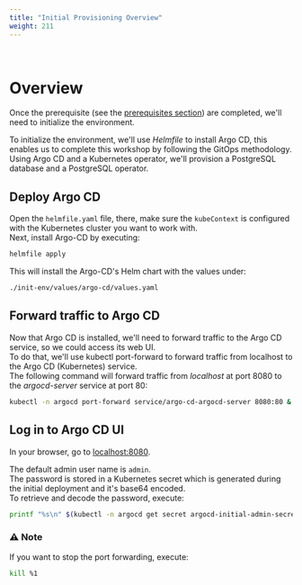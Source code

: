 ```yaml
---
title: "Initial Provisioning Overview"
weight: 211
---
```

<br>

# Overview

Once the prerequisite (see the [prerequisites section](../01_intro.md#prerequisites)) are completed, we'll need to initialize the environment.

To initialize the environment, we'll use _Helmfile_ to install Argo CD, this enables us to complete this workshop by following the GitOps methodology.  
Using Argo CD and a Kubernetes operator, we'll provision a PostgreSQL database and a PostgreSQL operator.  

## Deploy Argo CD

Open the `helmfile.yaml` file, there, make sure the `kubeContext` is configured with the Kubernetes cluster you want to work with.  
Next, install Argo-CD by executing:

```sh
helmfile apply
```

This will install the Argo-CD's Helm chart with the values under:  

```sh
./init-env/values/argo-cd/values.yaml
```

## Forward traffic to Argo CD

Now that Argo CD is installed, we'll need to forward traffic to the Argo CD service, so we could access its web UI.  
To do that, we'll use kubectl port-forward to forward traffic from localhost to the Argo CD (Kubernetes) service.  
The following command will forward traffic from _localhost_ at port 8080 to the _argocd-server_ service at port 80:

```sh
kubectl -n argocd port-forward service/argo-cd-argocd-server 8080:80 &
```

## Log in to Argo CD UI

In your browser, go to [localhost:8080](http://localhost:8080).  

The default admin user name is `admin`.  
The password is stored in a Kubernetes secret which is generated during the initial deployment and it's base64 encoded.  
To retrieve and decode the password, execute:

```sh
printf "%s\n" $(kubectl -n argocd get secret argocd-initial-admin-secret -o jsonpath="{.data.password}" |base64 -d)
```

### :warning: Note

If you want to stop the port forwarding, execute:

```sh
kill %1
```
